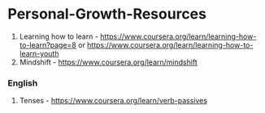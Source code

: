 # Personal-Growth-Resources

1. Learning how to learn - https://www.coursera.org/learn/learning-how-to-learn?page=8  or https://www.coursera.org/learn/learning-how-to-learn-youth
2. Mindshift - https://www.coursera.org/learn/mindshift

### English 
1. Tenses - https://www.coursera.org/learn/verb-passives
